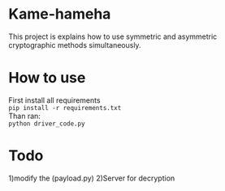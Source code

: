 # Kame-hameha
This project is explains how to use symmetric and asymmetric cryptographic methods simultaneously.
# How to use
First install all requirements\
`pip install -r requirements.txt`\
Than ran:\
`python driver_code.py`
# Todo
1)modify the (payload.py) 
2)Server for decryption 
